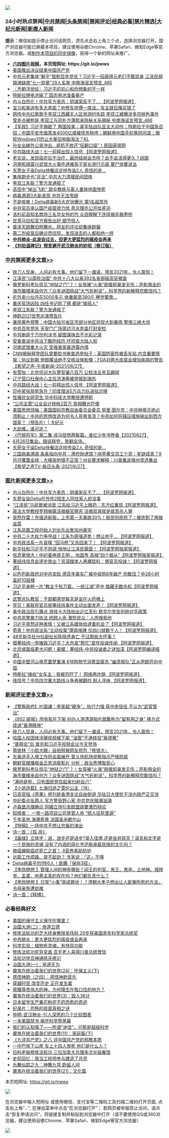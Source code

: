 ![](https://raw.githubusercontent.com/fqnews/bnews/master/64photo/fqnews-qr.jpg)

<div id="tt">
<h3>24小时热点禁闻|<a href="#%E4%B8%AD%E5%85%B1%E7%A6%81%E9%97%BB%E6%9B%B4%E5%A4%9A%E6%96%87%E7%AB%A0">中共禁闻</a>|<a href="#%E5%9B%BE%E7%89%87%E6%96%B0%E9%97%BB%E6%9B%B4%E5%A4%9A%E6%96%87%E7%AB%A0">头条禁闻</a>|<a href="#%E6%96%B0%E9%97%BB%E8%AF%84%E8%AE%BA%E6%9B%B4%E5%A4%9A%E6%96%87%E7%AB%A0">禁闻评论|<a href="#%E5%BF%85%E7%9C%8B%E7%BB%8F%E5%85%B8%E5%A5%BD%E6%96%87">经典必看|<a href="/video.md#%E7%A6%81%E7%89%87%E7%B2%BE%E9%80%89">禁片精选</a>|<a href="https://github.com/fqnews/djy/blob/master/gb/nf1351518.md#1">大纪元新闻</a>|<a href="https://github.com/fqnews/ntdtv/blob/master/gb/prog204.md#1">新唐人新闻</a></h3>
<div><b>提示：</b>微信如提示停止访问该网页，须先点击右上角三个点，选择浏览器打开。国产浏览器可能已屏蔽本项目，建议使用谷歌Chrome、苹果Safari、微软Edge等官方浏览器。或<a href="https://github.com/fqnews/bnews/blob/master/%E5%88%B6%E4%BD%9Cgit%E7%A6%81%E9%97%BB%E9%95%9C%E5%83%8F.md">制作本项目的同步镜像</a>，获得一个新的网址来推广。</div>
<ul>
<li><b><a href="http://d1.bdrive.tk/64.mp4" target="_blank">六四图片视频</a>，本页短网址: https://git.io/jnews</b></li>
<li><a href="/ssgc/20210627/1575610.md">美国推出决议结束中国共产党</a></li>
<li><a href="/comments/20210628/1575822.md">中共元老集体“躺平”抵制百年党庆？习近平一招逼得元老们不敢现身 江泽民胡锦涛缺席“七一勋章”29人名单 中南海谣言预言_485</a></li>
<li><a href="/ssgc/20210628/1575724.md">〖兲朝浮世绘〗习近平的初心和你想象的不一样</a></li>
<li><a href="/cnnews/20210628/1575712.md">特斯拉锂电池输了 固态电池准备量产</a></li>
<li><a href="/topimagenews/20210628/1575968.md">内斗白热化！中共军方表态：阴谋家反不了... 【阿波罗网报道】</a></li>
<li><a href="/lifebaike/20210628/1575802.md">宝马和奥迪有多大差距？听修车师傅一席话，车主就后悔买错了</a></li>
<li><a href="/comments/20210628/1575889.md">网传中共红歌歌手李双江西藏无人区旅游时失踪 李双江被曝涉多宗桃色事件 曾差点被枪毙 李双江与邓朴方薄熙来隐秘关系揭秘 中南海谣言预言_486</a></li>
<li><a href="/bannedvideo/20210627/1575649.md">【军政】习近平搞砸了 两国投美；美军陆战队亚太大动作；特斯拉于中国急召回；中国平安市值蒸发4000亿或被债务拖垮；朝鲜用中国手机等同间谍；微软Windows11恐让大量旧电脑淘汰？KL</a></li>
<li><a href="/cnnews/20210628/1575705.md">孙女出嫁外公突冲出…紧抓不放还“狂翻口袋”！原因逼哭网</a></li>
<li><a href="/cbnews/20210628/1575891.md">中共路线大战！七一前释出惊人信号 【阿波罗网报道】</a></li>
<li><a href="/health/20210628/1575775.md">老实说，发现癌症后不治疗，最终结局会怎样？会不会活得更久？组图</a></li>
<li><a href="/cnnews/20210628/1575670.md">河南柘城震兴武馆大火事件遇难孩子家长游行示威 要尸体要说法</a></li>
<li><a href="/cbnews/20210628/1575787.md">东莞女子染Delta快餐店这样传染2人 奇怪的是…</a></li>
<li><a href="/cbnews/20210628/1575728.md">集体跑步也“非法” 中共大力清理民间团体</a></li>
<li><a href="/cbnews/20210628/1576067.md">李双江失联？警方发通报了</a></li>
<li><a href="/worldnews/20210628/1575760.md">高空中“掉出飞机” 跳伞教练与客人重摔地面惨死</a></li>
<li><a href="/comments/20210628/1575702.md">病毒溯源3大新发现 中共无法甩锅</a></li>
<li><a href="/cnnews/20210628/1575895.md">不是咳嗽！Delta病毒新5大症状曝光 第1名超意外</a></li>
<li><a href="/cnnews/20210628/1575763.md">中共官员承认国产疫苗效力低 意总理亦公开给差评</a></li>
<li><a href="/cnnews/20210628/1575803.md">洛杉矶县知名商场三名华女拎的包 众目睽睽下连续被非裔男抢</a></li>
<li><a href="/cnnews/20210628/1575866.md">甘肃马拉松官方报告出炉 细节惊人</a></li>
<li><a href="/yule/20210628/1575723.md">章泽天跳舞旧照曝光，网友的评论却集体跑偏</a></li>
<li><a href="/worldnews/usa/20210628/1575819.md">第二剂疫苗后确诊而住院，发现进去的人都和他一样</a></li>
<li><b><a href="/comments/20200211/1275071.md" target="_blank">中共肺炎-此波会过去，但更大更猛烈的瘟疫会再来</a></b></li>
<li><b><a href="/comments/20200207/1272816.md" target="_blank">《刘伯温碑记》预言避开武汉肺炎的妙招（修订版）</a></b></li>
</ul>
</div>

<div class="catlist">
<h3><a href="/cbnews/" target="_blank">中共禁闻</a><span><a href="/cbnews/" target="_blank" rel="nofollow">更多文章>></a></span></h3>
<ul>
<li><a href="/comments/20210628/1576143.md" target="_blank">赊刀人现身，人间必有大事。他们留下一谶语，预言2021年，令人震惊！</a></li>
<li><a href="/cbnews/20210628/1576104.md" target="_blank">江泽民“以腐败治国” 中共十八大以来392名省部级高官被查</a></li>
<li><a href="/comments/20210628/1576092.md" target="_blank">俄罗斯科考队惊见“地狱之门”？！女孩被“火海”吞噬却毫发无伤；声影俱全的海市蜃楼来自何方？众多谜团挑战“大气折射说”，科学界的新解释您敢信吗？</a></li>
<li><a href="/cbnews/20210628/1576087.md" target="_blank">吃外卖小伙月花5000多元 体重飙至380斤 睡觉要靠…</a></li>
<li><a href="/cbnews/20210628/1576068.md" target="_blank">重庆官场凶险 四任书记抓了俩 都是“接班人”</a></li>
<li><a href="/cbnews/20210628/1576067.md" target="_blank">李双江失联？警方发通报了</a></li>
<li><a href="/cbnews/20210628/1575961.md" target="_blank">神韵2021世界巡演预告片</a></li>
<li><a href="/cbnews/20210628/1576008.md" target="_blank">暴雨黄色预警：中国大陆10省区市部分地区将现大到暴雨 警惕三峡大坝</a></li>
<li><a href="/cbnews/20210628/1576007.md" target="_blank">中共百年党庆 天安门广场周边污水井盖打封安检</a></li>
<li><a href="/cbnews/20210628/1575970.md" target="_blank">中共删逾千万份判决书 疑图谋抹去不光彩记录</a></li>
<li><a href="/cbnews/20210628/1575969.md" target="_blank">受害者谈中共治下酷刑经历 吁彻查大陆人权</a></li>
<li><a href="/cbnews/20210628/1575958.md" target="_blank">河南武馆重大火灾 受难者家属透露内情</a></li>
<li><a href="/comments/20210628/1575951.md" target="_blank">CNN揭秘拜登团队曾要脸书审查选举帖子；英国防密件被丢车站 内含重要情报；协议到期 伊朗撂话绝不交核设施影像；FDA对两大疫苗会增加疾病的警告【希望之声-午夜新闻-2021/06/27】</a></li>
<li><a href="/cbnews/20210628/1575948.md" target="_blank">张雪怡：北京侦训大队警官骗几百万 公检法五年互踢球</a></li>
<li><a href="/cbnews/20210628/1575932.md" target="_blank">辽宁营口社保中心主任洪涛等被举报到海外</a></li>
<li><a href="/cbnews/20210628/1575891.md" target="_blank">中共路线大战！七一前释出惊人信号 【阿波罗网报道】</a></li>
<li><a href="/cbnews/20210628/1575890.md" target="_blank">印中紧张局势急升？印度增派5万兵力队进驻边境</a></li>
<li><a href="/cbnews/20210628/1575874.md" target="_blank">性骚扰女研究生 华中科技大学教授遭停职</a></li>
<li><a href="/cbnews/20210628/1575827.md" target="_blank">“公司主管”让女会计转帐2百万 真相曝光吓傻</a></li>
<li><a href="/cbnews/20210628/1575825.md" target="_blank">美国思想领袖：美国国际宗教自由委员会委员 努里∙图尔克：中共种族灭绝必须制止！中共的思想改造为何令人背脊发凉？中共如何将镇压措施输出到西方国家？（预告片）| 大纪元</a></li>
<li><a href="/comments/20210628/1575823.md" target="_blank">大劫难，谁可逃？</a></li>
<li><a href="/comments/20210628/1575818.md" target="_blank">《巴顿将军》第二集 戎马倥偬两鬓霜，谁忆少年书卷香【20210627】</a></li>
<li><a href="/comments/20210628/1575788.md" target="_blank">6月26日集会。暗讽拜登，笑翻全场。</a></li>
<li><a href="/cbnews/20210628/1575787.md" target="_blank">东莞女子染Delta快餐店这样传染2人 奇怪的是…</a></li>
<li><a href="/comments/20210628/1575779.md" target="_blank">三国病毒溯源 条条指向中共；港府抛诱饵？哄苹果交员工个资；星链成真？9月可覆蓋全球；大楼突坍塌不正常？州长要求解释；川普重返俄州竞选集会【希望之声TV-每日头条-2021/6/27】</a></li>

</ul>
</div>
<div class="catlist">
<h3><a href="/topimagenews/" target="_blank">图片新闻</a><span><a href="/topimagenews/" target="_blank" rel="nofollow">更多文章>></a></span></h3>
<ul>
<li><a href="/topimagenews/20210628/1575968.md" target="_blank">内斗白热化！中共军方表态：阴谋家反不了&#8230; 【阿波罗网报道】</a></li>
<li><a href="/topimagenews/20210628/1575844.md" target="_blank">东莞女染Delta在外传2陌生人同住家人却没事</a></li>
<li><a href="/topimagenews/20210627/1575468.md" target="_blank">“江泽民”马屁歌被消音 江系给习近平上眼药：东方红重现【阿波罗网报道】</a></li>
<li><a href="/topimagenews/20210627/1575454.md" target="_blank">政法大学教授罗翔揭露活摘器官罪恶 活摘双肾就是故意杀人罪</a></li>
<li><a href="/topimagenews/20210627/1575428.md" target="_blank">突然炸雷！充值送新股，上市第一天暴跌30%！股民彻底怒了：被连割了两拨韭菜</a></li>
<li><a href="/topimagenews/20210627/1575184.md" target="_blank">江系凤凰卫视创始人刘长乐出售加州豪宅</a></li>
<li><a href="/topimagenews/20210626/1574894.md" target="_blank">中共二十大权力争夺战！江系为周强造势！想让他干&#8230; 【阿波罗网报道】</a></li>
<li><a href="/topimagenews/20210626/1574848.md" target="_blank">中共政法系一片哀嚎 “回马枪”又杀回来了！ 【阿波罗网报道】</a></li>
<li><a href="/topimagenews/20210625/1574189.md" target="_blank">新华社和习近平不同调 悄悄让江泽民露面！【阿波罗网独家报道】</a></li>
<li><a href="/topimagenews/20210625/1574140.md" target="_blank">信息量很大！中纪委再提王明 、张国焘 高喊“四个服从”【阿波罗网独家报道】</a></li>
<li><a href="/topimagenews/20210625/1574040.md" target="_blank">董经纬信息会逐步放出？资深媒体人再爆猛料：俩官员投诚！【阿波罗网报道】</a></li>
<li><a href="/topimagenews/20210624/1573598.md" target="_blank">以色列新政府对中共变脸 德百年豪车厂被中收购6年破产 你敢住？中28小时盖好10层楼</a></li>
<li><a href="/topimagenews/20210624/1573398.md" target="_blank">习近平身畔一片“教主千秋万载，一统江湖”声中 暗藏无数杀机【阿波罗网报道】</a></li>
<li><a href="/topimagenews/20210624/1573292.md" target="_blank">武警总队教官：干部都感觉每天是坐在火药桶上</a></li>
<li><a href="/topimagenews/20210623/1572879.md" target="_blank">罕见！美联邦官员就董经纬事件主动出面发声！【阿波罗网报道】</a></li>
<li><a href="/topimagenews/20210623/1572841.md" target="_blank">美中政治现引爆点 游戏卡大陆拍出近亿天价 默克尔党告别她对华政策</a></li>
<li><a href="/topimagenews/20210623/1572689.md" target="_blank">中共恶警暴力执法 罔顾人命 激怒民众：人肉搜索他</a></li>
<li><a href="/topimagenews/20210623/1572656.md" target="_blank">习近平竟然这种表情！又被江系媒体给逮着机会了【阿波罗网报道】</a></li>
<li><a href="/topimagenews/20210623/1572594.md" target="_blank">奇景！中共政法系“主动投案”摩肩接踵 仅四川就数千人！【阿波罗网报道】</a></li>
<li><a href="/topimagenews/20210623/1572334.md" target="_blank">48岁新华社分社副社长陈晓虎身亡 干过那些大坏事？</a></li>
<li><a href="/topimagenews/20210622/1571979.md" target="_blank">借董经纬一举摧毁习近平？大外宣“帮忙”宣传投诚传闻 【阿波罗网报道】</a></li>
<li><a href="/topimagenews/20210622/1571863.md" target="_blank">北京或面临更大问题！美媒：董经纬-中共投诚者之谜加深【阿波罗网编译报道】</a></li>
<li><a href="/topimagenews/20210621/1571349.md" target="_blank">中国半壁河山电荒噩梦重演 618购物节消费显疲态 “幽灵舰队”正从伊朗开向中国</a></li>
<li><a href="/topimagenews/20210621/1571238.md" target="_blank">特斯拉“维权”女车主：我被恐吓了！ 网络再炸锅 【阿波罗网报道】</a></li>
<li><a href="/topimagenews/20210621/1571162.md" target="_blank">啥信号？中共四次重大路线斗争再被翻炒 耐人寻味 【阿波罗网报道】</a></li>

</ul>
</div>
<div class="catlist">
<h3><a href="/comments/" target="_blank">新闻评论</a><span><a href="/comments/" target="_blank" rel="nofollow">更多文章>></a></span></h3>
<ul>
<li><a href="/comments/20210628/1576145.md" target="_blank">【警察政府】叶国谦：李家超“硬净”、执行力强 获中央信任 不认为“武官管治”</a></li>
<li><a href="/comments/20210628/1576144.md" target="_blank">《852 邮报》所有影片下架 创办人游清源拍片致歉称为“留有用之身” 换方式续讲“香港精神”</a></li>
<li><a href="/comments/20210628/1576143.md" target="_blank">赊刀人现身，人间必有大事。他们留下一谶语，预言2021年，令人震惊！</a></li>
<li><a href="/comments/20210628/1576138.md" target="_blank">哈国人权团体涉疆视频被下架 &quot;油管&quot;不通转投“奥德赛”</a></li>
<li><a href="/comments/20210628/1576137.md" target="_blank">“普拜会”后 普京和习近平视频会议今天登场</a></li>
<li><a href="/comments/20210628/1576136.md" target="_blank">蔡依林「小脸大眼」自拍照被网友抓包「修很大」</a></li>
<li><a href="/comments/20210628/1576114.md" target="_blank">东奥选手入境工作将全面展开 菅义伟机场视察指示严格防疫</a></li>
<li><a href="/comments/20210628/1576103.md" target="_blank">朝鲜官媒播报金正恩消瘦影片 分析：政治秀博取民心</a></li>
<li><a href="/comments/20210628/1576092.md" target="_blank">俄罗斯科考队惊见“地狱之门”？！女孩被“火海”吞噬却毫发无伤；声影俱全的海市蜃楼来自何方？众多谜团挑战“大气折射说”，科学界的新解释您敢信吗？</a></li>
<li><a href="/comments/20210628/1576090.md" target="_blank">“满地是枪，只有国民党捡起来扫射自己”</a></li>
<li><a href="/comments/20210628/1576086.md" target="_blank">【小说连载】七海归途之雪伦公主（18）</a></li>
<li><a href="/comments/20210628/1576085.md" target="_blank">日高官指《苹果》停刊是香港言论自由倒退 华驻日大使批干涉内政严正交涉</a></li>
<li><a href="/comments/20210628/1576081.md" target="_blank">中纪委点名两人 军方警告野心家 中共党庆暗潮汹涌</a></li>
<li><a href="/comments/20210628/1576049.md" target="_blank">卢森堡总理确诊 同婚立场引发欧盟政要激烈辩论</a></li>
<li><a href="/comments/20210628/1576032.md" target="_blank">知情者： 一带一路项目公司草菅人命 “把人往死里逼”</a></li>
<li><a href="/comments/20210628/1576031.md" target="_blank">千年圣地 海潮奇景 法国圣米歇尔山</a></li>
<li><a href="/comments/20210628/1576024.md" target="_blank">【特稿】一场中共不想让您看的演出</a></li>
<li><a href="/comments/20210628/1576023.md" target="_blank">诗一首：《孤 舟》</a></li>
<li><a href="/comments/20210628/1576022.md" target="_blank">【画缘】立体字：进，进步还是进步?渐入佳境,还是坐井观天？语言和文字是一个民族的灵魂,没有了内涵的简化字还能承载民族的文化吗？</a></li>
<li><a href="/comments/20210628/1576018.md" target="_blank">肺癌蝉联癌症死亡之首！ 4营养素助防护</a></li>
<li><a href="/comments/20210628/1576017.md" target="_blank">远距工作烦躁、提不起劲？ 专家说：「这」不够</a></li>
<li><a href="/comments/20210628/1576016.md" target="_blank">Delta病毒平均1传6人！医曝「保命3招」</a></li>
<li><a href="/comments/20210628/1575991.md" target="_blank">【李欣随想 】管理人间的神有哪些？阎王的判官、鬼王、鬼卒、土地神、城隍爷、孟婆、地基主真的存在吗？他们都负责什么？</a></li>
<li><a href="/comments/20210628/1575990.md" target="_blank">【李欣随想 】日常“小事”竟成罪状！？清朝大孝子想出让人匪夷所思的方法，令母亲免遭劫难</a></li>
<li><a href="/comments/20210628/1575989.md" target="_blank">诗一首：《释缚》</a></li>

</ul>
</div>

<div class="catlist">
<h3>必看经典好文</h3>
<ul>
<li><a href="/lifebaike/20200520/1331379.md" target="_blank">美国的保守主义保守在哪里？</a></li>
<li><a href="/cbnews/20180308/911611.md" target="_blank">治国大道(二)：帝道立德</a></li>
<li><a href="/comments/20190517/1129285.md" target="_blank">修炼法轮功的芝大终身教授吴伟标 29岁获美国青年科学家总统奖</a></li>
<li><a href="/comments/20200211/1275071.md" target="_blank">中共肺炎：更大更猛烈的瘟疫或会再来</a></li>
<li><a href="/comments/20200605/783205.md" target="_blank">科学实验：植物有灵魂，有特异功能</a></li>
<li><a href="/comments/20210312/1502969.md" target="_blank">修炼法轮功驼背变直 百岁老人喜得川普总统贺信</a></li>
<li><a href="/health/20170626/780263.md" target="_blank">法轮功学员神通除牙疼记</a></li>
<li><a href="/cbnews/20180307/911097.md" target="_blank">治国大道(一)：皇道无为</a></li>
<li><a href="/cbnews/20180907/994846.md" target="_blank">魔鬼在统治着我们的世界(24)：环保主义(下)</a></li>
<li><a href="/ganwu/20170705/787156.md" target="_blank">感悟神韵（之四）：感悟神韵音乐</a></li>
<li><a href="/comments/20200626/1259925.md" target="_blank">穿越时空 改变历史 正在发生着</a></li>
<li><a href="/comments/20200618/1346830.md" target="_blank">荣耀尊贵伟大的神，为何降生在牲口住的地方？</a></li>
<li><a href="/topimagenews/20180521/945342.md" target="_blank">魔鬼在统治着我们的世界(3)：毁人36计</a></li>
<li><a href="/comments/20210324/1511732.md" target="_blank">日本留学生严重花粉症不药而愈的奇迹</a></li>
<li><a href="/topimagenews/20180408/925060.md" target="_blank">纪录片：恐怖的疫苗真相之谜</a></li>
<li><a href="/comments/20200620/1347687.md" target="_blank">仲明-武汉肺炎-引人深思的几个比较图表</a></li>
<li><a href="/lifebaike/20210222/1491794.md" target="_blank">一本美国禁书 揭开科学界黑幕</a></li>
<li><a href="/sohnews/20161029/607205.md" target="_blank">我们的认知塌了——所谓“迷信”，可能是超级科学</a></li>
<li><a href="/topimagenews/20180530/950691.md" target="_blank">魔鬼在统治着我们的世界(11)：家庭篇(下)</a></li>
<li><a href="/bookonline/20131116/201047.md" target="_blank">《九评共产党》之八 评中国共产党的邪教本质</a></li>
<li><a href="/cbnews/20200611/1343057.md" target="_blank">一中巴摔下山崖 车上十四人惨死 他们是什么人？</a></li>
<li><a href="/comments/20200531/1337359.md" target="_blank">日料老板修炼法轮功 三位加拿大总理多次光临餐馆</a></li>
<li><a href="/aomi/history/20141104/323033.md" target="_blank">史前回忆：我当工程师参与建造了月亮</a></li>
<li><a href="/tculture/20170718/793528.md" target="_blank">乐舞仙踪之九：神舞九穹 韵留人间</a></li>
<li><a href="/comments/20180802/980476.md" target="_blank">魔鬼在统治着我们的世界(21)：文化篇</a></li>

</ul>
</div>

本页短网址: https://git.io/jnews

![](https://raw.githubusercontent.com/fqnews/bnews/master/64photo/fqnews-qr.jpg)

在浏览器中输入短网址 或使用微信、支付宝等二维码工具扫描二维码打开页面, 点击右上角"...", 在弹出菜单中点击“在浏览器打开”； 若网页被举报禁止访问，请点击“恢复申请访问”，将链接复制并粘贴到浏览器中打开（请不要使用QQ或360浏览器，建议使用谷歌Chrome、苹果Safari、微软Edge等官方浏览器）

![](https://raw.githubusercontent.com/fqnews/bnews/master/64photo/wx.jpg)